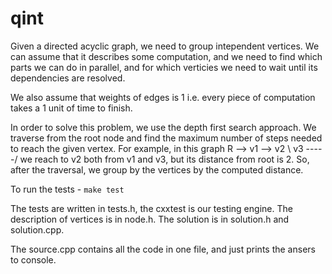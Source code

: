 # qint

Given a directed acyclic graph, we need to group intependent vertices.
We can assume that it describes some computation, and we need to find which parts we can do in parallel, and for which verticies we need to wait until its dependencies are resolved.

We also assume that weights of edges is 1 i.e. every piece of computation takes a 1 unit of time to finish.

In order to solve this problem, we use the depth first search approach. We traverse from the root node and find the maximum number of steps needed to reach the given vertex.
For example, in this graph R --> v1 --> v2
                             \ v3 -----/
we reach to v2 both from v1 and v3, but its distance from root is 2.
So, after the traversal, we group by the vertices by the computed distance.

To run the tests - `make test`

The tests are written in tests.h, the cxxtest is our testing engine.
The description of vertices is in node.h. The solution is in solution.h and solution.cpp.

The source.cpp contains all the code in one file, and just prints the ansers to console.
